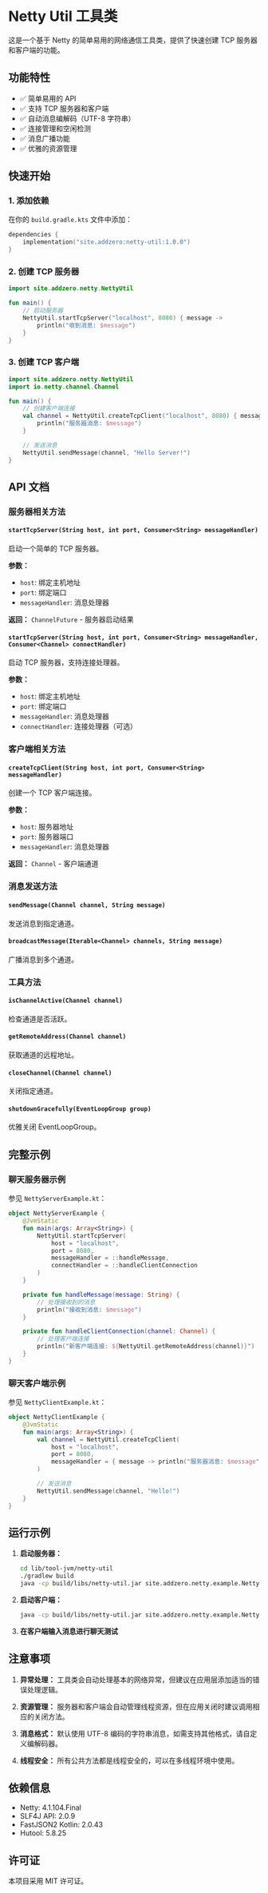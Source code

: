 # Netty Util 工具类

这是一个基于 Netty 的简单易用的网络通信工具类，提供了快速创建 TCP 服务器和客户端的功能。

## 功能特性

- ✅ 简单易用的 API
- ✅ 支持 TCP 服务器和客户端
- ✅ 自动消息编解码（UTF-8 字符串）
- ✅ 连接管理和空闲检测
- ✅ 消息广播功能
- ✅ 优雅的资源管理

## 快速开始

### 1. 添加依赖

在你的 `build.gradle.kts` 文件中添加：

```kotlin
dependencies {
    implementation("site.addzero:netty-util:1.0.0")
}
```

### 2. 创建 TCP 服务器

```kotlin
import site.addzero.netty.NettyUtil

fun main() {
    // 启动服务器
    NettyUtil.startTcpServer("localhost", 8080) { message ->
        println("收到消息: $message")
    }
}
```

### 3. 创建 TCP 客户端

```kotlin
import site.addzero.netty.NettyUtil
import io.netty.channel.Channel

fun main() {
    // 创建客户端连接
    val channel = NettyUtil.createTcpClient("localhost", 8080) { message ->
        println("服务器消息: $message")
    }

    // 发送消息
    NettyUtil.sendMessage(channel, "Hello Server!")
}
```

## API 文档

### 服务器相关方法

#### `startTcpServer(String host, int port, Consumer<String> messageHandler)`

启动一个简单的 TCP 服务器。

**参数：**
- `host`: 绑定主机地址
- `port`: 绑定端口
- `messageHandler`: 消息处理器

**返回：** `ChannelFuture` - 服务器启动结果

#### `startTcpServer(String host, int port, Consumer<String> messageHandler, Consumer<Channel> connectHandler)`

启动 TCP 服务器，支持连接处理器。

**参数：**
- `host`: 绑定主机地址
- `port`: 绑定端口
- `messageHandler`: 消息处理器
- `connectHandler`: 连接处理器（可选）

### 客户端相关方法

#### `createTcpClient(String host, int port, Consumer<String> messageHandler)`

创建一个 TCP 客户端连接。

**参数：**
- `host`: 服务器地址
- `port`: 服务器端口
- `messageHandler`: 消息处理器

**返回：** `Channel` - 客户端通道

### 消息发送方法

#### `sendMessage(Channel channel, String message)`

发送消息到指定通道。

#### `broadcastMessage(Iterable<Channel> channels, String message)`

广播消息到多个通道。

### 工具方法

#### `isChannelActive(Channel channel)`

检查通道是否活跃。

#### `getRemoteAddress(Channel channel)`

获取通道的远程地址。

#### `closeChannel(Channel channel)`

关闭指定通道。

#### `shutdownGracefully(EventLoopGroup group)`

优雅关闭 EventLoopGroup。

## 完整示例

### 聊天服务器示例

参见 `NettyServerExample.kt`：

```kotlin
object NettyServerExample {
    @JvmStatic
    fun main(args: Array<String>) {
        NettyUtil.startTcpServer(
            host = "localhost",
            port = 8080,
            messageHandler = ::handleMessage,
            connectHandler = ::handleClientConnection
        )
    }

    private fun handleMessage(message: String) {
        // 处理接收到的消息
        println("接收到消息: $message")
    }

    private fun handleClientConnection(channel: Channel) {
        // 处理客户端连接
        println("新客户端连接: ${NettyUtil.getRemoteAddress(channel)}")
    }
}
```

### 聊天客户端示例

参见 `NettyClientExample.kt`：

```kotlin
object NettyClientExample {
    @JvmStatic
    fun main(args: Array<String>) {
        val channel = NettyUtil.createTcpClient(
            host = "localhost",
            port = 8080,
            messageHandler = { message -> println("服务器消息: $message") }
        )

        // 发送消息
        NettyUtil.sendMessage(channel, "Hello!")
    }
}
```

## 运行示例

1. **启动服务器：**
   ```bash
   cd lib/tool-jvm/netty-util
   ./gradlew build
   java -cp build/libs/netty-util.jar site.addzero.netty.example.NettyServerExampleKt
   ```

2. **启动客户端：**
   ```bash
   java -cp build/libs/netty-util.jar site.addzero.netty.example.NettyClientExampleKt
   ```

3. **在客户端输入消息进行聊天测试**

## 注意事项

1. **异常处理：** 工具类会自动处理基本的网络异常，但建议在应用层添加适当的错误处理逻辑。

2. **资源管理：** 服务器和客户端会自动管理线程资源，但在应用关闭时建议调用相应的关闭方法。

3. **消息格式：** 默认使用 UTF-8 编码的字符串消息，如需支持其他格式，请自定义编解码器。

4. **线程安全：** 所有公共方法都是线程安全的，可以在多线程环境中使用。

## 依赖信息

- Netty: 4.1.104.Final
- SLF4J API: 2.0.9
- FastJSON2 Kotlin: 2.0.43
- Hutool: 5.8.25

## 许可证

本项目采用 MIT 许可证。